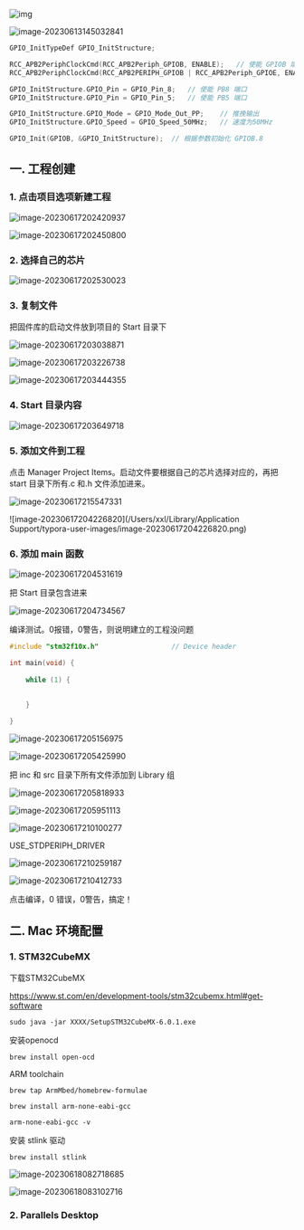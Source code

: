 ![img](https://img-blog.csdnimg.cn/20200414130250813.png?x-oss-process=image/watermark,type_ZmFuZ3poZW5naGVpdGk,shadow_10,text_aHR0cHM6Ly9ibG9nLmNzZG4ubmV0L20wXzM4MTA2OTIz,size_16,color_FFFFFF,t_70)





![image-20230613145032841](https://img-blog.csdnimg.cn/dd8a01a1535b4a1c8b1f96804b979458.png)



~~~c
GPIO_InitTypeDef GPIO_InitStructure;

RCC_APB2PeriphClockCmd(RCC_APB2Periph_GPIOB, ENABLE);	// 使能 GPIOB 端口时钟
RCC_APB2PeriphClockCmd(RCC_APB2PERIPH_GPIOB | RCC_APB2Periph_GPIOE, ENABLE) // 使能 PE 时钟端口

GPIO_InitStructure.GPIO_Pin = GPIO_Pin_8;	// 使能 PB8 端口
GPIO_InitStructure.GPIO_Pin = GPIO_Pin_5;	// 使能 PB5 端口

GPIO_InitStructure.GPIO_Mode = GPIO_Mode_Out_PP;	// 推挽输出
GPIO_InitStructure.GPIO_Speed = GPIO_Speed_50MHz;	// 速度为50MHz

GPIO_Init(GPIOB, &GPIO_InitStructure);	// 根据参数初始化 GPIOB.8

~~~





## 一. 工程创建

### 1. 点击项目选项新建工程

![image-20230617202420937](https://img-blog.csdnimg.cn/f019621f24c04727a3a06de7c34a9d48.png)

![image-20230617202450800](https://img-blog.csdnimg.cn/9bb3e6fb141a42fb9440f780a32a9601.png)





### 2. 选择自己的芯片

![image-20230617202530023](https://img-blog.csdnimg.cn/b134ebb1030d4fa8831b54c19d43f4f3.png)



### 3. 复制文件



把固件库的启动文件放到项目的 Start 目录下

![image-20230617203038871](https://img-blog.csdnimg.cn/bcb498f93a6f44c09622be1cc61df426.png)





![image-20230617203226738](https://img-blog.csdnimg.cn/bde6bc76e7244b548468b1ccea6b07ab.png)





![image-20230617203444355](https://img-blog.csdnimg.cn/95aaf3aad2b44208be3ee41a74f63de0.png)



### 4. Start 目录内容

![image-20230617203649718](https://img-blog.csdnimg.cn/732e9b5b000048f3b5244a8fac0b2a39.png)



### 5. 添加文件到工程

点击 Manager Project Items。启动文件要根据自己的芯片选择对应的，再把 start 目录下所有.c 和.h 文件添加进来。

![image-20230617215547331](https://img-blog.csdnimg.cn/8c6cb22225fd47f88e3044d2b635c473.png)

![image-20230617204226820](/Users/xxl/Library/Application Support/typora-user-images/image-20230617204226820.png)





### 6. 添加 main 函数

![image-20230617204531619](https://img-blog.csdnimg.cn/b33458551e9f492394edc40678651c7f.png)



把 Start 目录包含进来

![image-20230617204734567](https://img-blog.csdnimg.cn/86eae126a3c94f6b929b68599c5a9f21.png)



编译测试。0报错，0警告，则说明建立的工程没问题

~~~c
#include "stm32f10x.h"                  // Device header

int main(void) {
	
	while (1) {
		
		
	}

}

~~~



![image-20230617205156975](https://img-blog.csdnimg.cn/360cb768500c476e9bd524efda19df48.png)





![image-20230617205425990](https://img-blog.csdnimg.cn/6bab283f67f444dfaf38ca4df2c0b17c.png)



把 inc 和 src 目录下所有文件添加到 Library 组

![image-20230617205818933](https://img-blog.csdnimg.cn/86b01622de69415ca519166fd92ce569.png)





![image-20230617205951113](https://img-blog.csdnimg.cn/bce507510b9b4104b551f5e9b334a102.png)

![image-20230617210100277](https://img-blog.csdnimg.cn/0495edc497874f5c91daf5cbc1362cd0.png)





USE_STDPERIPH_DRIVER

![image-20230617210259187](https://img-blog.csdnimg.cn/28c5dc604ba846a399a19d3593a83cdf.png)

![image-20230617210412733](https://img-blog.csdnimg.cn/a357720d029f4f1696433db5db9ad522.png)





点击编译，0 错误，0警告，搞定！











## 二. Mac 环境配置

### 1. STM32CubeMX



下载STM32CubeMX

https://www.st.com/en/development-tools/stm32cubemx.html#get-software

~~~shell
sudo java -jar XXXX/SetupSTM32CubeMX-6.0.1.exe
~~~





安装openocd

~~~shell
brew install open-ocd
~~~



ARM toolchain

~~~shell
brew tap ArmMbed/homebrew-formulae
~~~

~~~shell
brew install arm-none-eabi-gcc
~~~

~~~shell
arm-none-eabi-gcc -v
~~~



安装 stlink 驱动

~~~shell
brew install stlink
~~~



![image-20230618082718685](https://img-blog.csdnimg.cn/fd985df0813646dfb9fba06817abe21d.png)

![image-20230618083102716](https://img-blog.csdnimg.cn/aadd486c0ec54849ad841a6633ee0dbf.png)



### 2. Parallels Desktop

